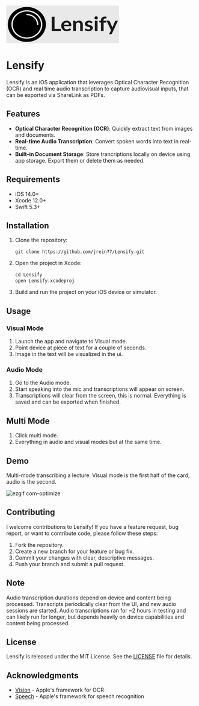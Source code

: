 <img src="./AppStoreLogo.png" alt="Lensify App Logo" width="300" height="100">

# Lensify
Lensify is an iOS application that leverages Optical Character Recognition (OCR) and real time audio transcription to capture audiovisual inputs, that can be exported via ShareLink as PDFs. 


## Features

- **Optical Character Recognition (OCR)**: Quickly extract text from images and documents.
- **Real-time Audio Transcription**: Convert spoken words into text in real-time.
- **Built-in Document Storage**: Store trancriptions locally on device using app storage. Export them or delete them as needed. 

## Requirements

- iOS 14.0+
- Xcode 12.0+
- Swift 5.3+

## Installation

1. Clone the repository:
   ```
   git clone https://github.com/jrein77/Lensify.git
   ```
2. Open the project in Xcode:
   ```
   cd Lensify
   open Lensify.xcodeproj
   ```
3. Build and run the project on your iOS device or simulator.

## Usage

### Visual Mode

1. Launch the app and navigate to Visual mode.
2. Point device at piece of text for a couple of seconds. 
3. Image in the text will be visualized in the ui. 

### Audio Mode

1. Go to the Audio mode.
2. Start speaking into the mic and transcriptions will appear on screen.
3. Transcriptions will clear from the screen, this is normal. Everything is saved and can be exported when finished.

## Multi Mode

1. Click multi mode. 
2. Everything in audio and visual modes but at the same time.

## Demo
Multi-mode transcribing a lecture. Visual mode is the first half of the card, audio is the second. 

![ezgif com-optimize](https://github.com/user-attachments/assets/7dc0b9cd-0b38-4aca-98be-d9484b854151)


## Contributing

I welcome contributions to Lensify! If you have a feature request, bug report, or want to contribute code, please follow these steps:

1. Fork the repository.
2. Create a new branch for your feature or bug fix.
3. Commit your changes with clear, descriptive messages.
4. Push your branch and submit a pull request.

## Note

Audio transcription durations depend on device and content being processed. Transcripts periodically clear from the UI, and new audio sessions are started. Audio transcriptions ran for ~2 hours in testing and can likely run for longer, but depends heavily on device capabilities and content being processed. 

## License

Lensify is released under the MIT License. See the [LICENSE](LICENSE) file for details.

## Acknowledgments

- [Vision](https://developer.apple.com/documentation/vision) - Apple's framework for OCR
- [Speech](https://developer.apple.com/documentation/speech) - Apple's framework for speech recognition
